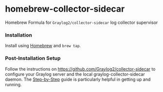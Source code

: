 # homebrew-collector-sidecar
Homebrew Formula for `Graylog2/collector-sidecar` log collector supervisor

### Installation

Install using [Homebrew](http://brew.sh) and `brew tap`.

### Post-Installation Setup

Follow the instructions on https://github.com/Graylog2/collector-sidecar to configure your Graylog server and the local graylog-collector-sidecar daemon.
The [Step-by-Step](http://docs.graylog.org/en/2.1/pages/collector_sidecar.html#step-by-step-guide) guide is particularly helpful in getting up and running.
